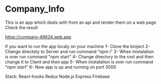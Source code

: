 # Company_Info
This is an app which deals with from an api and render them on a web page
Check the result

https://company-49624.web.app

If you want to run the app localy on your machine 
1- Clone the broject 
2- Change directoty to Server and run command "npm i"
3- When inistalation is over run command "npm start" 
4- Change directory to the root and then change it to Client and then app 
5- When inistalation is over run command "npm start"
6- Now app is up and running on port 3000

Stack:
React-hooks
Redux
Node.js
Express
Firebase